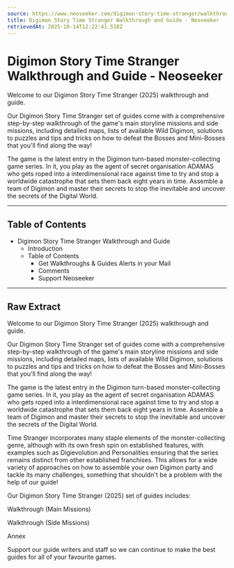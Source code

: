 ```yaml
---
source: https://www.neoseeker.com/digimon-story-time-stranger/walkthrough
title: Digimon Story Time Stranger Walkthrough and Guide - Neoseeker
retrievedAt: 2025-10-14T12:22:41.518Z
---
```


# Digimon Story Time Stranger Walkthrough and Guide - Neoseeker

Welcome to our Digimon Story Time Stranger (2025) walkthrough and guide.

Our Digimon Story Time Stranger set of guides come with a comprehensive step-by-step walkthrough of the game's main storyline missions and side missions, including detailed maps, lists of available Wild Digimon, solutions to puzzles and tips and tricks on how to defeat the Bosses and Mini-Bosses that you'll find along the way!

The game is the latest entry in the Digimon turn-based monster-collecting game series. In it, you play as the agent of secret organisation ADAMAS who gets roped into a interdimensional race against time to try and stop a worldwide catastrophe that sets them back eight years in time. Assemble a team of Digimon and master their secrets to stop the inevitable and uncover the secrets of the Digital World.

---

## Table of Contents

- Digimon Story Time Stranger Walkthrough and Guide
  - Introduction
  - Table of Contents
      - Get Walkthroughs & Guides Alerts in your Mail
    - Comments
    - Support Neoseeker

---

## Raw Extract

Welcome to our Digimon Story Time Stranger (2025) walkthrough and guide.

Our Digimon Story Time Stranger set of guides come with a comprehensive step-by-step walkthrough of the game's main storyline missions and side missions, including detailed maps, lists of available Wild Digimon, solutions to puzzles and tips and tricks on how to defeat the Bosses and Mini-Bosses that you'll find along the way!

The game is the latest entry in the Digimon turn-based monster-collecting game series. In it, you play as the agent of secret organisation ADAMAS who gets roped into a interdimensional race against time to try and stop a worldwide catastrophe that sets them back eight years in time. Assemble a team of Digimon and master their secrets to stop the inevitable and uncover the secrets of the Digital World.

Time Stranger incorporates many staple elements of the monster-collecting genre, although with its own fresh spin on established features, with examples such as Digievolution and Personalities ensuring that the series remains distinct from other established franchises. This allows for a wide variety of approaches on how to assemble your own Digimon party and tackle its many challenges, something that shouldn't be a problem with the help of our guide!

Our Digimon Story Time Stranger (2025) set of guides includes:

Walkthrough (Main Missions)

Walkthrough (Side Missions)

Annex

Support our guide writers and staff so we can continue to make the best guides for all of your favourite games.
